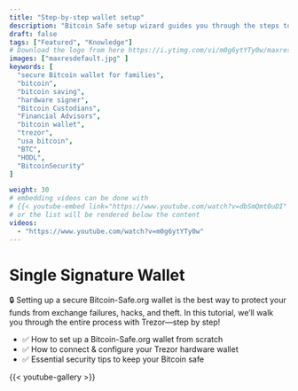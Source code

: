 ```yaml
---
title: "Step-by-step wallet setup"
description: "Bitcoin Safe setup wizard guides you through the steps to create a singlesig bitcoin wallet"
draft: false
tags: ["Featured", "Knowledge"]
# Download the logo from here https://i.ytimg.com/vi/m0g6ytYTy0w/maxresdefault.jpg
images: ["maxresdefault.jpg" ]
keywords: [
  "secure Bitcoin wallet for families",
  "bitcoin",
  "bitcoin saving",
  "hardware signer",
  "Bitcoin Custodians",
  "Financial Advisors",
  "bitcoin wallet",
  "trezor",
  "usa bitcoin",
  "BTC",
  "HODL",
  "BitcoinSecurity"
]

weight: 30
# embedding videos can be done with 
# {{< youtube-embed link="https://www.youtube.com/watch?v=dbSmQmt0uDI" >}}
# or the list will be rendered below the content
videos:
  - "https://www.youtube.com/watch?v=m0g6ytYTy0w"
---
```



# Single Signature Wallet

🔒 Setting up a secure Bitcoin-Safe.org wallet is the best way to protect your funds from exchange failures, hacks, and theft. In this tutorial, we’ll walk you through the entire process with Trezor—step by step!
 

- ✅ How to set up a Bitcoin-Safe.org wallet from scratch
- ✅ How to connect & configure your Trezor hardware wallet
- ✅ Essential security tips to keep your Bitcoin safe



{{< youtube-gallery >}}
